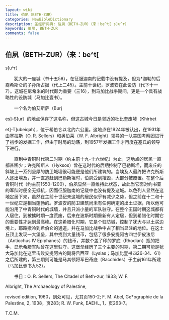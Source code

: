 ```yaml
---
layout: wiki
title: 伯夙（BETH-ZUR）
categories: NewBibleDictionary
description: 圣经新词典: 伯夙（BETH-ZUR）（来：be^t[ s]u^r）
keywords: 伯夙, BETH-ZUR
comments: false
---
```


## 伯夙（BETH-ZUR）（来：be^t[

s]u^r）

　　犹大的一座城（书十五58），在征服迦南的记载中没有提及，但为*迦勒的后裔希斯仑的子孙所占据（代上二45）。主前十世纪，罗波安在此设防（代下十一7）。这城在尼希米的时代颇为重要（三16），到马加比战争期间，更是一个具有战略性的设防城（马加比壹书）。

　　一个名为伯艾斯萨（Burj

es]-S]ur）的地点保存了这名称，但这古城今日是邻近的杜比奎废墟（Khirbet

et]-T]ubeiqah），位于希伯仑以北约六公里。这地点在1924年被认出，在1931年由塞拉斯（O. R. Sellers）和奥伯莱（W. F. Albright）领导的一队美国考察团进行了初步的发掘工作，但由于时局的动荡，到1957年发掘工作才再度在塞氏的领导下进行。

　　直到中青铜时代第二时期（约主前十九-十六世纪）为止，这地点的居民一直都甚稀少；许克所斯人（Hyksos）曾在这时代的后期控制了巴勒斯坦，而废丘的斜坡上一系列坚厚的防卫城墙很可能便是他们所建筑的。当埃及人最终把许克所斯人逐出埃及，并一直追赶到巴勒斯坦时，伯夙受到摧毁，大部分被废置。在整个后青铜时代（约主前1550-1200），伯夙显然一直维持此状态，故此当它面对约书亚的军队时便全无抵抗，因而征服迦南的记载中也没有提及这城。以色列人显然在这地定居下来，虽然在主前十世纪未这城的居民似乎有减少之势，但之前在十二和十一世纪它是相当蓬勃的。罗波安的防卫建筑尚未有任何确定的出土证据，所以他可能沿用了中青铜时代的城墙，并且只派小量的军队驻守。在整个王国时期这城都有人居住，到被掳时期一度荒废，后来在波斯时期重新有人定居，但到希腊化时期它的重要性才达到最高峰。在这希腊化时期，它是个驻防城，控制了犹大与以土买边境上，耶路撒冷到希伯仑的通道，并在马加比战争中占了相当显注的地位。在这土丘顶上发现一大堡垒，其中找到大量钱币，包括了很多安提阿古四世伊皮法尼（Antiochus IV Epiphanes）的钱币，并数个盖了印的罗底（Rhodian）瓶的把手，显示希腊军队曾在这里驻守。这堡垒经历了三个主要的时期，第二期可能是犹大马加比在这里击败安提阿古的副将吕西亚（Lysias；马加比壹书四26-34、61）之后所建的，第三期则可能是马其顿将军巴奇底（Bacchides）于主前161年所建（马加比壹书九52）。

　　书目：O. R. Sellers, The Citadel of Beth-zur, 1933; W. F.

Albright, The Archaeology of Palestine,

revised edition, 1960，到处可见，尤其页150-2; F. M. Abel, Ge*ographie de la Palestine, 2, 1938，页283; R. W. Funk, EAEHL, 1，页263-7。

T.C.M.








